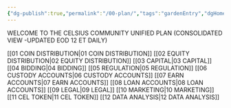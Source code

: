 ```yaml
---
{"dg-publish":true,"permalink":"/00-plan/","tags":"gardenEntry","dgHomeLink":false,"dgPassFrontmatter":false}
---
```



WELCOME TO THE  CELSIUS COMMUNITY UNIFIED PLAN 
(CONSOLIDATED VIEW -UPDATED EOD 12 ET DAILY)

[[01 COIN DISTRIBUTION|01 COIN DISTRIBUTION]]
[[02 EQUITY DISTRIBUTION|02 EQUITY DISTRIBUTION]]
[[03 CAPITAL|03 CAPITAL]]
[[04 BIDDING|04 BIDDING]]
[[05 REGULATION|05 REGULATION]]
[[06 CUSTODY ACCOUNTS|06 CUSTODY ACCOUNTS]]
[[07 EARN ACCOUNTS|07 EARN ACCOUNTS]]
[[08 LOAN ACCOUNTS|08 LOAN ACCOUNTS]]
[[09 LEGAL|09 LEGAL]]
[[10 MARKETING|10 MARKETING]]
[[11 CEL TOKEN|11 CEL TOKEN]]
[[12 DATA ANALYSIS|12 DATA ANALYSIS]]


